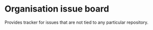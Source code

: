 # Organisation issue board

Provides tracker for issues that are not tied to any particular repository.
